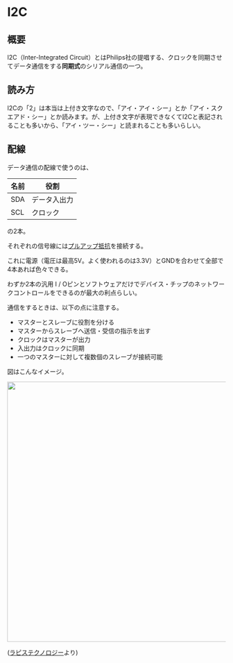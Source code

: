 # I2C

## 概要

I2C（Inter-Integrated Circuit）とはPhilips社の提唱する、クロックを同期させてデータ通信をする**同期式**のシリアル通信の一つ。

## 読み方
I2Cの「2」は本当は上付き文字なので、「アイ・アイ・シー」とか「アイ・スクエアド・シー」とか読みます。が、上付き文字が表現できなくてI2Cと表記されることも多いから、「アイ・ツー・シー」と読まれることも多いらしい。

## 配線
データ通信の配線で使うのは、

|  名前  |  役割  |
| ---- | ---- |
|  SDA  |  データ入出力  |
|  SCL  |  クロック  |

の2本。  

それぞれの信号線には[プルアップ抵抗]()を接続する。  

これに電源（電圧は最高5V。よく使われるのは3.3V）とGNDを合わせて全部で4本あれば色々できる。

わずか2本の汎用 I / Oピンとソフトウェアだけでデバイス・チップのネットワークコントロールをできるのが最大の利点らしい。

通信をするときは、以下の点に注意する。

* マスターとスレーブに役割を分ける
* マスターからスレーブへ送信・受信の指示を出す
* クロックはマスターが出力
* 入出力はクロックに同期
* 一つのマスターに対して複数個のスレーブが接続可能

図はこんなイメージ。

<img src=https://github.com/laika90/b2multicopter/blob/document/documents/communication/images/02_01.png width="600px">  

([ラピステクノロジー](https://www.lapis-tech.com/jp/common/miconlp/tips/2-17-i2c%E3%81%A8%E3%81%AF/)より)

## 

